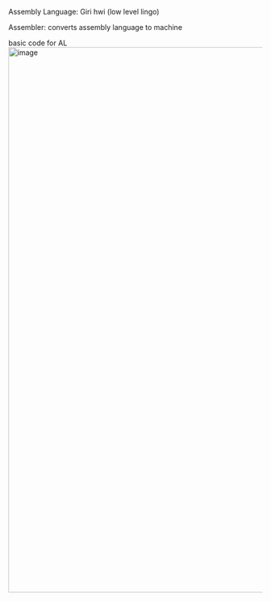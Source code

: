Assembly Language: Giri hwi (low level lingo)

Assembler: converts assembly language to machine 

basic code for AL
<img width="1920" height="1080" alt="image" src="https://github.com/user-attachments/assets/a745e388-cf99-450a-a0ff-92b3766758a1" />
